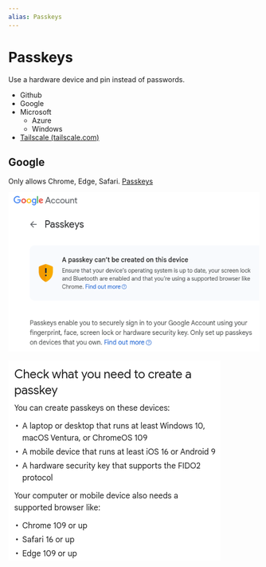 ```yaml
---
alias: Passkeys
---
```

# Passkeys

Use a hardware device and pin instead of passwords.


- Github
- Google
- Microsoft
    - Azure
    - Windows
- [ Tailscale (tailscale.com)](https://tailscale.com/kb/1269/passkeys)

## Google

Only allows Chrome, Edge, Safari. [Passkeys](https://myaccount.google.com/signinoptions/passkeys)

![](assets/Pasted%20image%2020240130090004.png)

![](assets/Pasted%20image%2020240130085758.png)